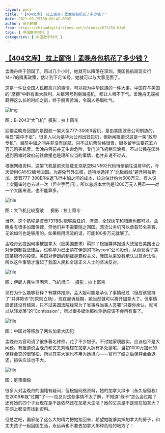 ```yaml
---
layout: post
title: "【404文库】 拉上窗帘｜孟晚舟包机花了多少钱？"
date: 2021-09-25T08:08:42.000Z
author: 乌合麒麟
from: https://chinadigitaltimes.net/chinese/671258.html
tags: [ 中国数字时代 ]
categories: [ 中国数字时代 ]
---
```

<!--1632557322000-->
[【404文库】 拉上窗帘｜孟晚舟包机花了多少钱？](https://chinadigitaltimes.net/chinese/671258.html)
------

<div>
<p>孟晚舟终于回国了。再过几个小时，她就可以降落在深圳。我国民航局现实行14+7的隔离政策，估计到下月16号，她就可以与大家见面了。</p><p>这是一件让全国人民都高兴的事情，可以视为中华民族的一件大事。中国在与美国的“摩擦”中鲜有重大胜利，从银河号到南海撞机，都让人咽不下气。孟晚舟无端被羁押这么长的时间之后，终于脱离苦海，令国人扬眉吐气。</p><p><img src="https://mmbiz.qpic.cn/mmbiz_jpg/41d08x6C45tUf77ojQ9ztu0cVFLN6XTSjzBQK0AYv7t9kbQHVc26JnAOOicoAeOvnOYO19mcfU7OdRvJTjPYB6Q/640" alt="img" /></p><div class="ts"> 图：B-2043“大飞机”  摄影：拉上窗帘 </div><p>迎接孟晚舟回国的是国航一架大型777-300ER客机，是由美国波音公司制造的，稍显“美中不足”。很多人以为是华为公司出钱包机，但新闻报道说这是一架“政府专机”。目前中加之间并非没有民航，只不过机票价格很贵，很多留学生要花五六万元购买机票。孟晚舟目前并无生命危险，专门派飞机稍显浪费。不过公民在国外遇到困难时政府前往救援也是理所应当的事情，也并非说不过去。</p><p>根据网络资料，这架飞机是前天挂载北京航空BJN592代码悄悄前往温哥华的，今天使用CA552编号回国。为避免节外生枝，还特地选择了“北极航线”避开阿拉斯加。波音777-300ER往返飞行中加之间的成本，拉总估计约为600万元。有人说上次庭审时也去过一次（但空手而归），所以总成本大约是1200万元人民币——对一个大国来说，也不能算多。</p><p><img src="https://chinadigitaltimes.net/chinese/files/2021/09/image-1632557099766.png" alt="file" /></p><div class="ts">图：大飞机比较宽敞  　摄影：拉上窗帘  </div><p>当然，这个航程是波音737BBJ能够胜任的，湾流、全球快车和猎鹰也都可以。孟晚舟有很多加籍保镖，但他们并不需要随之回国。湾流公务机可以承载15名乘客，无论如何也是够用的。如果租用湾流的话，可能100多万元就够了。</p><p>孟晚舟到底因何事被加拿大（应美国要求）羁押？根据媒体报道大致是在美国出台对伊朗制裁法律后，谎称华为已出清在伊朗的“Skycom”公司股份，从而获得了美国某银行的投资。美国对伊朗的制裁是霸权主义，我国从来没有承认过其合法性。所以这件事情才激起了我国人民和全球正义人士的坚决反对。</p><p><img src="https://chinadigitaltimes.net/chinese/files/2021/09/image-1632557116230.png" alt="file" /></p><div class="ts">图：伊朗人民生活困苦，飞机很旧 　摄影：拉上窗帘  </div><p>现在为什么能够获释？有媒体推测，孟大姐可能是承认了事情经过（但应该坚持了“并非欺诈”的原则立场），现在起诉延期，她当然就可以离开加拿大了。但事情应该还没有结束，只不过美国法院经常为了省事与当事人签署“只要你承认，就可以从轻发落”的“Confession”，所以很多媒体都推测她应该不会再有事了。</p><p><img src="https://chinadigitaltimes.net/chinese/files/2021/09/image-1632557137519.png" alt="file" /></p><div class="ts">图：中国对等释放了两名加拿大囚犯  </div><p>孟晚舟为官司请了很多著名律师，花了不少银子。不过她家境殷实，应该也不是大问题。有报道说孟晚舟和丈夫刘晓棕在加拿大拥有多处豪宅，当初1000万加元的保释金交的很轻松，所以其实大家也不用为她担心——官司了结之后保释金会退还，损失应该也不大。</p><p><img src="https://chinadigitaltimes.net/chinese/files/2021/09/image-1632557158448.png" alt="file" /></p><div class="ts"> 图：庭审画像 </div><p>很多人对孟晚舟的国籍有疑问，但根据网络资料，她的加拿大绿卡（永久居留权）在2009年就“过期”了——拉总对这些事情不太了解，不知道“绿卡”怎么会过期？还有她的四个子女现在是不是依然还在加拿大生活？她的丈夫是不是现在加拿大？在网上都没有找到资料。</p><p>但总之吧，国家花了这么大的精力把她接回来，希望她能够卖掉加拿大的房子，和丈夫孩子一起回国生活，永远再也不要去加拿大那种危险的地方了！</p>
</div>
